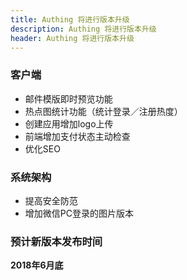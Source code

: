 ```yaml
---
title: Authing 将进行版本升级
description: Authing 将进行版本升级
header: Authing 将进行版本升级
---
```


### 客户端

- 邮件模版即时预览功能
- 热点图统计功能（统计登录／注册热度）
- 创建应用增加logo上传
- 前端增加支付状态主动检查
- 优化SEO

### 系统架构

- 提高安全防范
- 增加微信PC登录的图片版本

### 预计新版本发布时间

**2018年6月底**

